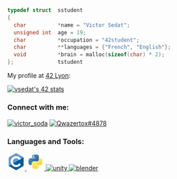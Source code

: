 
```C
typedef struct  sstudent
{
  char          *name = "Victor Sedat";
  unsigned int  age = 19;
  char          *occupation = "42student";
  char          **languages = {"French", "English"};
  void          *brain = malloc(sizeof(char) * 2);
};              tstudent
```

My profile at [42 Lyon](https://42lyon.fr/):

[![vsedat's 42 stats](https://badge42.herokuapp.com/api/stats/vsedat?darkmode=true)](https://github.com/JaeSeoKim/badge42)


<h3 align="left">Connect with me:</h3>
<p align="left">
<a href="https://instagram.com/victor_soda" target="blank"><img align="center" src="https://raw.githubusercontent.com/rahuldkjain/github-profile-readme-generator/master/src/images/icons/Social/instagram.svg" alt="victor_soda" height="30" width="40" /></a>
<a href="https://discord.gg/Qwazertox#4878" target="blank"><img align="center" src="https://raw.githubusercontent.com/rahuldkjain/github-profile-readme-generator/master/src/images/icons/Social/discord.svg" alt="Qwazertox#4878" height="30" width="40" /></a>
</p>

<h3 align="left">Languages and Tools:</h3>
<p align="left"> <a href="https://www.cprogramming.com/" target="_blank" rel="noreferrer"> <img src="https://raw.githubusercontent.com/devicons/devicon/master/icons/c/c-original.svg" alt="c" width="40" height="40"/> </a> <a href="https://www.python.org" target="_blank" rel="noreferrer"> <img src="https://raw.githubusercontent.com/devicons/devicon/master/icons/python/python-original.svg" alt="python" width="40" height="40"/> </a> <a href="https://unity.com/" target="_blank" rel="noreferrer"> <img src="https://www.vectorlogo.zone/logos/unity3d/unity3d-icon.svg" alt="unity" width="40" height="40"/> </a>
</a> <a href="https://www.blender.org/" target="_blank" rel="noreferrer"> <img src="https://download.blender.org/branding/community/blender_community_badge_white.svg" alt="blender" width="40" height="40"/> </a> </p>
